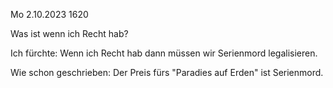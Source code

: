 Mo 2.10.2023 1620

Was ist
wenn
ich Recht hab?

Ich fürchte:
Wenn ich Recht hab
dann müssen wir Serienmord legalisieren.

Wie schon geschrieben:
Der Preis fürs "Paradies auf Erden"
ist Serienmord.
